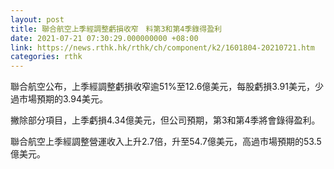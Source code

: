 ```yaml
---
layout: post
title: 聯合航空上季經調整虧損收窄　料第3和第4季錄得盈利
date: 2021-07-21 07:30:29.000000000 +08:00
link: https://news.rthk.hk/rthk/ch/component/k2/1601804-20210721.htm
categories: rthk
---
```


聯合航空公布，上季經調整虧損收窄逾51%至12.6億美元，每股虧損3.91美元，少過市場預期的3.94美元。

撇除部分項目，上季虧損4.34億美元，但公司預期，第3和第4季將會錄得盈利。

聯合航空上季經調整營運收入上升2.7倍，升至54.7億美元，高過市場預期的53.5億美元。
